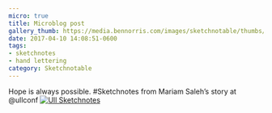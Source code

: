 ```yaml
---
micro: true
title: Microblog post
gallery_thumb: https://media.bennorris.com/images/sketchnotable/thumbs/ull-2017-sketchnotes-05.jpg
date: 2017-04-10 14:08:51-0600
tags:
- sketchnotes
- hand lettering
category: Sketchnotable
---
```


Hope is always possible. #Sketchnotes from Mariam Saleh’s story at @ullconf [![Ull Sketchnotes](https://media.bennorris.com/images/sketchnotable/ull-2017/ull-2017-sketchnotes-05.jpg)](https://media.bennorris.com/images/sketchnotable/ull-2017/ull-2017-sketchnotes-05.jpg)